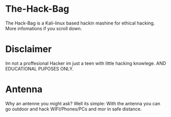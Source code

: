 # The-Hack-Bag
The Hack-Bag is a Kali-linux based hackin mashine for ethical hacking. More infomations if you scroll down.

# Disclaimer
Im not a proffesional Hacker im just a teen with little hacking knowlege. AND EDUCATIONAL PUPOSES ONLY.

# Antenna
Why an antenne you might ask? Well its simple: With the antenna you can go outdoor and hack WIFI/Phones/PCs and mor in safe distance.
